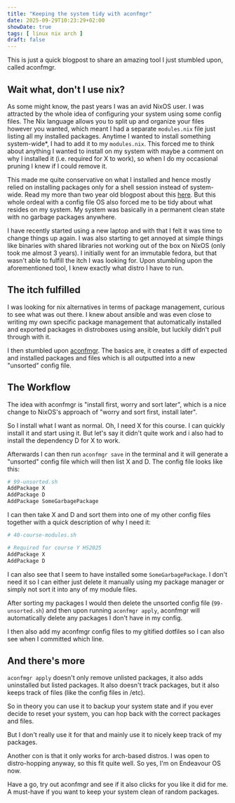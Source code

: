 ```yaml
---
title: "Keeping the system tidy with aconfmgr"
date: 2025-09-29T10:23:29+02:00
showDate: true
tags: [ linux nix arch ]
draft: false
---
```


This is just a quick blogpost to share an amazing tool I just stumbled upon, called aconfmgr.

## Wait what, don't I use nix?

As some might know, the past years I was an avid NixOS user. I was attracted by the whole idea of configuring your system using some config files. The Nix language allows you to split up and organize your files however you wanted, which meant I had a separate `modules.nix` file just listing all my installed packages. Anytime I wanted to install something system-wide*, I had to add it to my `modules.nix`. This forced me to think about anything I wanted to install on my system with maybe a comment on why I installed it (i.e. required for X to work), so when I do my occasional pruning I knew if I could remove it.

This made me quite conservative on what I installed and hence mostly relied on installing packages only for a shell session instead of system-wide. Read my more than two year old blogpost about this [here](/posts/nix-direnv-setup). But this whole ordeal with a config file OS also forced me to be tidy about what resides on my system. My system was basically in a permanent clean state with no garbage packages anywhere.

I have recently started using a new laptop and with that I felt it was time to change things up again. I was also starting to get annoyed at simple things like binaries with shared libraries not working out of the box on NixOS (only took me almost 3 years). I initially went for an immutable fedora, but that wasn't able to fulfill the itch I was looking for. Upon stumbling upon the aforementioned tool, I knew exactly what distro I have to run.

## The itch fulfilled

I was looking for nix alternatives in terms of package management, curious to see what was out there. I knew about ansible and was even close to writing my own specific package management that automatically installed and exported packages in distroboxes using ansible, but luckily didn't pull through with it.

I then stumbled upon [aconfmgr](https://github.com/CyberShadow/aconfmgr). The basics are, it creates a diff of expected and installed packages and files which is all outputted into a new "unsorted" config file.

## The Workflow

The idea with aconfmgr is "install first, worry and sort later", which is a nice change to NixOS's approach of "worry and sort first, install later".

So I install what I want as normal. Oh, I need X for this course. I can quickly install it and start using it. But let's say it didn't quite work and i also had to install the dependency D for X to work.

Afterwards I can then run `aconfmgr save` in the terminal and it will generate a "unsorted" config file which will then list X and D. The config file looks like this:

```bash
# 99-unsorted.sh
AddPackage X
AddPackage D
AddPackage SomeGarbagePackage
```

I can then take X and D and sort them into one of my other config files together with a quick description of why I need it:

```bash
# 40-course-modules.sh

# Required for course Y HS2025
AddPackage X
AddPackage D
```

I can also see that I seem to have installed some `SomeGarbagePackage`. I don't need it so I can either just delete it manually using my package manager or simply not sort it into any of my module files.

After sorting my packages I would then delete the unsorted config file (`99-unsorted.sh`) and then upon running `aconfmgr apply`, aconfmgr will automatically delete any packages I don't have in my config.

I then also add my aconfmgr config files to my gitified dotfiles so I can also see when I committed which line.

## And there's more

`aconfmgr apply` doesn't only remove unlisted packages, it also adds uninstalled but listed packages. It also doesn't track packages, but it also keeps track of files (like the config files in /etc).

So in theory you can use it to backup your system state and if you ever decide to reset your system, you can hop back with the correct packages and files.

But I don't really use it for that and mainly use it to nicely keep track of my packages.

Another con is that it only works for arch-based distros. I was open to distro-hopping anyway, so this fit quite well. So yes, I'm on Endeavour OS now.  

Have a go, try out aconfmgr and see if it also clicks for you like it did for me. A must-have if you want to keep your system clean of random packages.
